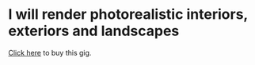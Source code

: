 # I will render photorealistic interiors, exteriors and landscapes

[Click here](https://www.fiverr.com/mikkel_st/render-high-quality-interiors-exteriors-and-landscapes) to buy this gig.

